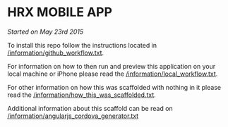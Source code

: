 # HRX MOBILE APP
*Started on May 23rd 2015*

To install this repo follow the instructions located in [/information/github_workflow.txt](/information/github_workflow.txt#L7-17).

For information on how to then run and preview this application on your local machine or iPhone please read the [/information/local_workflow.txt](/information/local_workflow.txt#L19-25).

For other information on how this was scaffolded with nothing in it please read the [/information/how_this_was_scaffolded.txt](/information/how_this_was_scaffolded.txt).

Additional information about this scaffold can be read on [/information/angularjs_cordova_generator.txt](/information/angularjs_cordova_generator.txt)

